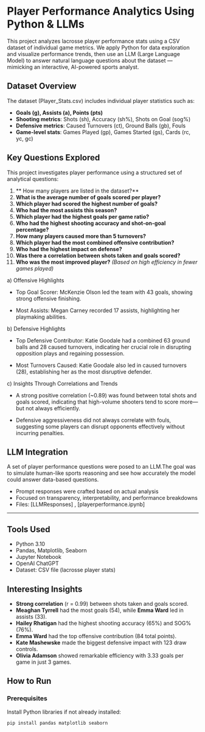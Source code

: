 # Player Performance Analytics Using Python & LLMs

This project analyzes lacrosse player performance stats using a CSV dataset of individual game metrics. We apply Python for data exploration and visualize performance trends, then use an LLM (Large Language Model) to answer natural language questions about the dataset — mimicking an interactive, AI-powered sports analyst.

## Dataset Overview

The dataset (Player_Stats.csv) includes individual player statistics such as:

- **Goals (g), Assists (a), Points (pts)**
- **Shooting metrics**: Shots (sh), Accuracy (sh%), Shots on Goal (sog%)
- **Defensive metrics**: Caused Turnovers (ct), Ground Balls (gb), Fouls
- **Game-level stats**: Games Played (gp), Games Started (gs), Cards (rc, yc, gc)

## Key Questions Explored

This project investigates player performance using a structured set of analytical questions:

1. ** How many players are listed in the dataset?**  
2. **What is the average number of goals scored per player?**  
3. **Which player had scored the highest number of goals?**  
4. **Who had the most assists this season?**  
5. **Which player had the highest goals per game ratio?**  
6. **Who had the highest shooting accuracy and shot-on-goal percentage?**  
7. **How many players caused more than 5 turnovers?**  
8. **Which player had the most combined offensive contribution?**  
9. **Who had the highest impact on defense?**  
10. **Was there a correlation between shots taken and goals scored?**  
11. **Who was the most improved player?** *(Based on high efficiency in fewer games played)*

a) Offensive Highlights

- Top Goal Scorer: McKenzie Olson led the team with 43 goals, showing strong offensive finishing.

- Most Assists: Megan Carney recorded 17 assists, highlighting her playmaking abilities.

b) Defensive Highlights

- Top Defensive Contributor: Katie Goodale had a combined 63 ground balls and 28 caused turnovers, indicating her crucial role in disrupting opposition plays and regaining possession.

- Most Turnovers Caused: Katie Goodale also led in caused turnovers (28), establishing her as the most disruptive defender.

c) Insights Through Correlations and Trends

- A strong positive correlation (~0.89) was found between total shots and goals scored, indicating that high-volume shooters tend to score more—but not always efficiently.

- Defensive aggressiveness did not always correlate with fouls, suggesting some players can disrupt opponents effectively without incurring penalties.

## LLM Integration

A set of player performance questions were posed to an LLM.The goal was to simulate human-like sports reasoning and see how accurately the model could answer data-based questions.

- Prompt responses were crafted based on actual analysis
- Focused on transparency, interpretability, and performance breakdowns
- Files: [LLMResponses] , [playerperformance.ipynb]

---

## Tools Used

-  Python 3.10
-  Pandas, Matplotlib, Seaborn
-  Jupyter Notebook
-  OpenAI ChatGPT
-  Dataset: CSV file (lacrosse player stats)

## Interesting Insights

- **Strong correlation** (r = 0.99) between shots taken and goals scored.
- **Meaghan Tyrrell** had the most goals (54), while **Emma Ward** led in assists (33).
- **Hailey Rhatigan** had the highest shooting accuracy (65%) and SOG% (76%).
- **Emma Ward** had the top offensive contribution (84 total points).
- **Kate Mashewske** made the biggest defensive impact with 123 draw controls.
- **Olivia Adamson** showed remarkable efficiency with 3.33 goals per game in just 3 games.


## How to Run

### Prerequisites

Install Python libraries if not already installed:

```bash
pip install pandas matplotlib seaborn
